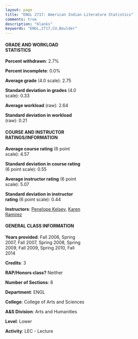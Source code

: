 ```yaml
---
layout: page
title: "ENGL 2717: American Indian Literature Statistics"
comments: true
description: "blanks"
keywords: "ENGL,2717,CU,Boulder"
---
```

<head>
<script src="https://ajax.googleapis.com/ajax/libs/jquery/2.1.3/jquery.min.js"></script>
<script src="https://dl.dropboxusercontent.com/s/pc42nxpaw1ea4o9/highcharts.js?dl=0"></script>
<!-- <script src="../assets/js/highcharts.js"></script> -->
<style type="text/css">@font-face {
	font-family: "Bebas Neue";
	src: url(https://www.filehosting.org/file/details/544349/BebasNeue Regular.otf) format("opentype");
	}
	h1.Bebas { 
		font-family: "Bebas Neue", Verdana, Tahoma;
	}
</style>
</head>
<body>
	<div id="container" style="float: right; width: 45%; height: 88%; margin-left: 2.5%; margin-right: 2.5%;"></div>
	<script language="JavaScript">
		$(document).ready(function() {
		var chart = {type: 'column'};
		var title = {text: 'Grade Distribution'};
		var xAxis = {categories: ['A','B','C','D','F'],crosshair: true};
		var yAxis = {min: 0,title: {text: 'Percentage'}};
		var tooltip = {headerFormat: '<center><b><span style="font-size:20px">{point.key}</span></b></center>',
		               pointFormat: '<td style="padding:0"><b>{point.y:.1f}%</b></td>',
		               footerFormat: '</table>',shared: true,useHTML: true};
		var plotOptions = {column: {pointPadding: 0.0,borderWidth: 0}};  
		var credits = {enabled: false};var series= [{name: 'Percent',data: [30.06,37.24,17.77,10.08,4.85,]}];
		var json = {};
		json.chart = chart;
		json.title = title;
		json.tooltip = tooltip;
		json.xAxis = xAxis;
		json.yAxis = yAxis;  
		json.series = series;
		json.plotOptions = plotOptions;  
		json.credits = credits;
		$('#container').highcharts(json);
	});
	</script>
</body>
			   
#### GRADE AND WORKLOAD STATISTICS

**Percent withdrawn**: 2.7%

**Percent incomplete**: 0.0%

**Average grade** (4.0 scale): 2.75

**Standard deviation in grades** (4.0 scale): 0.33

**Average workload** (raw): 2.64

**Standard deviation in workload** (raw): 0.21

#### COURSE AND INSTRUCTOR RATINGS/INFORMATION

**Average course rating** (6 point scale): 4.57

**Standard deviation in course rating** (6 point scale): 0.55

**Average instructor rating** (6 point scale): 5.07

**Standard deviation in instructor rating** (6 point scale): 0.44

**Instructors**: <a href='../../instructors/Penelope_Kelsey'>Penelope Kelsey</a>, <a href='../../instructors/Karen_Ramirez'>Karen Ramirez</a>

#### GENERAL CLASS INFORMATION

**Years provided**: Fall 2006, Spring 2007, Fall 2007, Spring 2008, Spring 2009, Fall 2009, Spring 2010, Fall 2014

**Credits**: 3

**RAP/Honors class?** Neither

**Number of Sections**: 8

**Department**: ENGL

**College**: College of Arts and Sciences

**A&S Division**: Arts and Humanities

**Level**: Lower

**Activity**: LEC - Lecture
